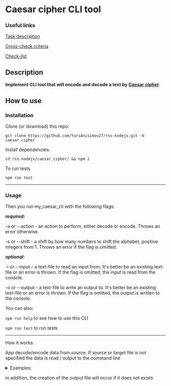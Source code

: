 # Caesar cipher CLI tool

### Useful links

[Task description](https://github.com/rolling-scopes-school/basic-nodejs-2021Q2/blob/master/descriptions/caesar-cipher-cli-tool.md)

[Cross-check criteria](https://github.com/rolling-scopes-school/basic-nodejs-2021Q2/blob/master/cross-check/caesar-cipher-cli-tool.md)

[Check-list](https://competent-hamilton-095abb.netlify.app/)

## Description

**Implement CLI tool that will encode and decode a text by [Caesar cipher](https://en.wikipedia.org/wiki/Caesar_cipher)**.

## How to use

### Installation

Clone (or download) this repo:

`git clone https://github.com/YuriAnisimov27/rss-nodejs.git -b caesar_cipher `

Install dependencies:

`cd rss-nodejs/caesar_cipher/ && npm i`

To run tests

`npm run test`

<hr/>

### Usage

Then you run my_caesar_cli with the following flags:

***required:***

-a or --action - an action to perform, either decode or encode. Throws an error otherwise.

-s or --shift - a shift by how many numbers to shift the alphabet, positive integers from 1. Throws an error if the flag is omitted.

***optional:***

-i or --input - a text-file to read an input from. It's better be an existing text-file or an error is thrown. If the flag is omitted, the input is read from the console.

-o or --output - a text-file to write an output to. It's better be an existing text-file or an error is thrown. If the flag is omitted, the output is written to the console.


You can also:

`npm run help` to see how to use this CLI

`npm run test` to run tests

<hr/>

How it works:


App decode/encode data from source. If source or target file is not specified the data is read / output to the command line

<details>
		  <summary>Examples:</summary>
		  <p>

```
node my_caesar_cli --help
```

```
node my_caesar_cli -a encode -s 7 -i "./input.txt" -o "./output.txt"
```

```
node my_caesar_cli --action encode --shift 7 --input plain.txt --output encoded.txt
```

```
node my_caesar_cli --action decode --shift 7 --input encoded.txt --output plain.txt
```

```
node my_caesar_cli --action encode --shift -1 --input plain.txt --output encoded.txt
```

</p>
		</details>

in addition, the creation of the output file will occur if it does not exists
